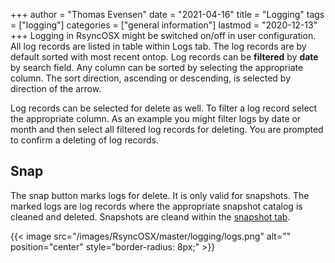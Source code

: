 +++
author = "Thomas Evensen"
date = "2021-04-16"
title =  "Logging"
tags = ["logging"]
categories = ["general information"]
lastmod = "2020-12-13"
+++
Logging in RsyncOSX might be switched on/off in user configuration. All log records are listed in table within Logs tab. The log records are by default sorted with most recent ontop. Log records can be **filtered** by **date** by search field. Any column can be sorted by selecting the appropriate column. The sort direction, ascending or descending, is selected by direction of the arrow.

Log records can be selected for delete as well. To filter a log record select the appropriate column. As an example you might filter logs by date or month and then select all filtered log records for deleting. You are prompted to confirm a deleting of log records.

## Snap

The snap button marks logs for delete. It is only valid for snapshots. The marked logs are log records where the appropriate snapshot catalog is cleaned and deleted. Snapshots are cleand within the [snapshot tab](/post/snapshots/).

{{< image src="/images/RsyncOSX/master/logging/logs.png" alt="" position="center" style="border-radius: 8px;" >}}
